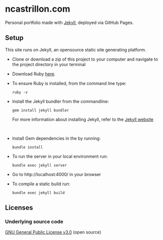 # ncastrillon.com

Personal portfolio made with [Jekyll](https://jekyllrb.com/), deployed via GitHub Pages.

## Setup

This site runs on Jekyll, an opensource static site generating platform.

- Clone or download a zip of this project to your computer and navigate to the
  project directory in your terminal
- Download Ruby [here](https://www.ruby-lang.org/en/documentation/installation/#rubyinstaller).

- To ensure Ruby is installed, from the command line type:

  ```
  ruby -v
  ```

- Install the Jekyll bundler from the commandline:

  ```
  gem install jekyll bundler
  ```

  For more information about installing Jekyll, refer to the [Jekyll website](https://jekyllrb.com/docs/quickstart/)

    <br>

- Install Gem dependencies in the by running:
  ```
  bundle install
  ```
- To run the server in your local environment run:
  ```
  bundle exec jekyll server
  ```
- Go to http://localhost:4000/ in your browser
- To compile a static build run:
  ```
  bundle exec jekyll build
  ```

## Licenses

### Underlying source code

[GNU General Public License v3.0](LICENSE) (open source)
